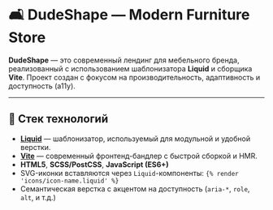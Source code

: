 # 🛋️ DudeShape — Modern Furniture Store

**DudeShape** — это современный лендинг для мебельного бренда, реализованный с использованием шаблонизатора **Liquid** и сборщика **Vite**. Проект создан с фокусом на производительность, адаптивность и доступность (a11y).

---

## 🚀 Стек технологий

- **[Liquid](https://shopify.github.io/liquid/)** — шаблонизатор, используемый для модульной и удобной верстки.
- **[Vite](https://vitejs.dev/)** — современный фронтенд-бандлер с быстрой сборкой и HMR.
- **HTML5**, **SCSS/PostCSS**, **JavaScript (ES6+)**
- SVG-иконки вставляются через `Liquid`-компоненты: `{% render 'icons/icon-name.liquid' %}`
- Семантическая верстка с акцентом на доступность (`aria-*`, `role`, `alt`, и т.д.)
